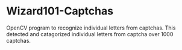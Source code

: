 # Wizard101-Captchas
OpenCV program to recognize individual letters from captchas. This detected and catagorized individual letters from captcha over 1000 captchas.
